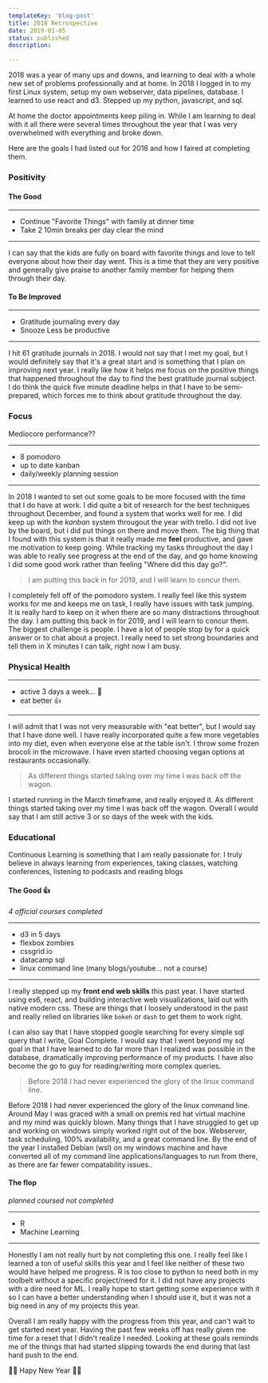 ```yaml
---
templateKey: 'blog-post'
title: 2018 Retrospective
date: 2019-01-05
status: published
description:

---
```



2018 was a year of many ups and downs, and learning to deal with a whole new set of problems professionally and at home.  In 2018 I logged in to my first Linux system, setup my own webserver, data pipelines, database. I learned to use react and d3. Stepped up my python, javascript, and sql.

At home the doctor appointments keep piling in.  While I am learning to deal with it all there were several times throughout the year that I was very overwhelmed  with everything and broke down.


Here are the goals I had listed out for 2018 and how I faired at completing them.

### Positivity

#### The Good


---
* Continue "Favorite Things" with family at dinner time
* Take 2 10min breaks per day clear the mind

---

I can say that the kids are fully on board with favorite things and love to tell everyone about how their day went.  This is a time that they are very positive and generally give praise to another family member for helping them through their day.


#### To Be Improved
---

* Gratitude journaling every day
* Snooze Less be productive

---

I hit 61  gratitude journals in 2018.  I would not say that I met my goal, but I would definitely say that it's a great start and is something that I plan on improving next year.  I really like how it helps me focus on the positive things that happened throughout the day to find the best gratitude journal subject.  I do think the quick five minute deadline helps in that I have to be semi-prepared, which forces me to think about gratitude throughout the day.

### Focus

Mediocore performance??

---

* 8 pomodoro
* up to date kanban
* daily/weekly planning session

---

In 2018 I wanted to set out some goals to be more focused with the time that I do have at work.  I did quite a bit of research for the best techniques throughout December, and found a system that works well for me.  I did keep up with the _kanban_ system througout the year with trello.  I did not live by the board, but i did put things on there and move them.  The big thing that I found with this system is that it really made me **feel** productive, and gave me motivation to keep going.  While tracking my tasks throughout the day I was able to really see progress at the end of the day, and go home knowing I did some good work rather than feeling "Where did this day go?".

> I am putting this back in for 2019, and I will learn to concur them.

I completely fell off of the pomodoro system.  I really feel like this system works for me and keeps me on task, I really have issues with task jumping.  It is really hard to keep on it when there are so many distractions throughout the day.  I am putting this back in for 2019, and I will learn to concur them.  The biggest challenge is people.  I have a lot of people stop by for a quick answer or to chat about a project.  I really need to set strong boundaries and tell them in X minutes I can talk, right now I am busy.

### Physical Health

---

* active 3 days a week... 🤔
* eat better 👍

---

I will admit that I was not very measurable with "eat better", but I would say that I have done well.  I have really incorporated quite a few more vegetables into my diet, even when everyone else at the table isn't.  I throw some frozen brocoli in the microwave.  I have even started choosing vegan options at restaurants occasionally.

> As different things started taking over my time I was back off the wagon.

I started running in the March timeframe, and really enjoyed it.  As different things started taking over my time I was back off the wagon.  Overall I would say that I am still active 3 or so days of the week with the kids.

### Educational

Continuous Learning is something that I am really passionate for.  I truly believe in always learning from experiences, taking classes, watching conferences, listening to podcasts and reading blogs

#### The Good 👍

_4 official courses completed_

---

* d3 in 5 days
* flexbox zombies
* cssgrid.io
* datacamp sql
* linux command line (many blogs/youtube... not a course)

---

I really stepped up my **front end web skills** this past year. I have started using es6, react, and building interactive web visualizations, laid out with native modern css.  These are things that I loosely understood in the past and really relied on libraries like `bokeh` or `dash` to get them to work right.

I can also say that I have stopped google searching for every simple sql query that I write, Goal Complete.  I would say that I went beyond my sql goal in that I have learned to do far more than I realized was possible in the database, dramatically improving performance of my products.  I have also become the go to guy for reading/writing more complex queries.

> Before 2018 I had never experienced the glory of the linux command line.

Before 2018 I had never experienced the glory of the linux command line.  Around May I was graced with a small on premis red hat virtual machine and my mind was quickly blown.  Many things that I have struggled to get up and working on windows simply worked right out of the box.  Webserver, task scheduling, 100% availability, and a great command line.  By the end of the year I installed Debian (wsl) on my windows machine and have converted all of my command line applications/languages to run from there, as there are far fewer compatability issues..

#### The flop
_planned coursed not completed_

---

* R
* Machine Learning

---

Honestly I am not really hurt by not completing this one.  I really feel like I learned a ton of useful skills this year and I feel like neither of these two would have helped me progress.  R is too close to python to need both in my toolbelt without a specific project/need for it.  I did not have any projects with a dire need for ML.  I really hope to start getting some experience with it so I can have a better understanding when I should use it, but it was not a big need in any of my projects this year.


Overall I am really happy with the progress from this year, and can't wait to get started next year.  Having the past few weeks off has really given me time for a reset that I didn't realize I needed.  Looking at these goals reminds me of the things that had started slipping towards the end during that last hard push to the end.


🎉🎉 Hapy New Year 🎉🎉
